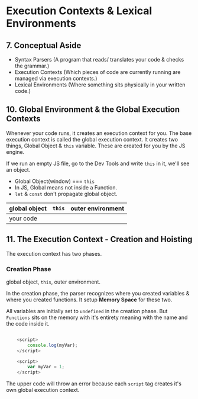 # Execution Contexts & Lexical Environments

## 7. Conceptual Aside

- Syntax Parsers (A program that reads/ translates your code & checks the grammar.)
- Execution Contexts (Which pieces of code are currently running are managed via execution contexts.)
- Lexical Environments (Where something sits physically in your written code.)

## 10. Global Environment & the Global Execution Contexts

Whenever your code runs, it creates an execution context for you. The base execution context is called the global execution context. It creates two things, Global Object & `this` variable. These are created for you by the JS engine.

If we run an empty JS file, go to the Dev Tools and write `this` in it, we'll see an object.

- Global Object(window) === `this`
- In JS, Global means not inside a Function.
- `let` & `const` don't propagate global object.

| global object | `this` | outer environment |
| ------------- | ------ | ----------------- |
| your code     |

## 11. The Execution Context - Creation and Hoisting

The execution context has two phases.

### Creation Phase

global object, `this`, outer environment.

In the creation phase, the parser recognizes where you created variables & where you created functions. It setup **Memory Space** for these two.

All variables are initially set to `undefined` in the creation phase. But `Functions` sits on the memory with it's entirety meaning with the name and the code inside it.

```javascript

    <script>
        console.log(myVar);
    </script>

    <script>
        var myVar = 1;
    </script>

```

The upper code will throw an error because each `script` tag creates it's own global execution context.
